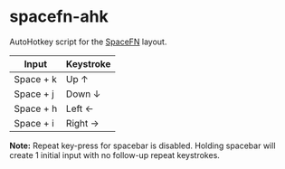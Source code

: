 # spacefn-ahk
AutoHotkey script for the [SpaceFN](https://geekhack.org/index.php?topic=51069.0) layout.

| Input | Keystroke |
--------|-----------|
| Space + k | Up ↑ |
| Space + j | Down ↓ |
| Space + h | Left ← |
| Space + i | Right → |

**Note:** Repeat key-press for spacebar is disabled. Holding spacebar will create 1 initial input with no follow-up repeat keystrokes.
